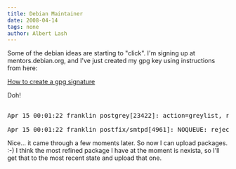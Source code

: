 ```yaml
---
title: Debian Maintainer
date: 2008-04-14
tags: none
author: Albert Lash
---
```

Some of the debian ideas are starting to "click". I'm signing up at mentors.debian.org, and I've just created my gpg key using instructions from here:

<a href="http://www.gnupg.org/gph/en/manual.html#INTRO">How to create a gpg signature</a>

Doh!

<pre code="bash">

Apr 15 00:01:22 franklin postgrey[23422]: action=greylist, reason=new, client_name=bender.workaround.org, client_address=209.40.206.148, sender=support...izat...mentors.debian.net, recipient=albert.lash...izat...docunext.com

Apr 15 00:01:22 franklin postfix/smtpd[4961]: NOQUEUE: reject: RCPT from bender.workaround.org[209.40.206.148]: 450 4.2.0 <albert.lash...izat...docunext.com>: Recipient address rejected: Greylisted, see http://postgrey.schweikert.ch/help/docunext.com.html; from=<support...izat...mentors.debian.net> to=<albert.lash...izat...docunext.com> proto=ESMTP helo=<bender.workaround.org></pre>

Nice... it came through a few moments later. So now I can upload packages. :-) I think the most refined package I have at the moment is nexista, so I'll get that to the most recent state and upload that one.

